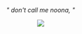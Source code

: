 <p align="center"> 
<i>" don't call me noona, "</i>
<p align="center"> 
<img src="https://github.com/itsONLYS3X/FENTanyl/blob/af001105b6471007d941992d88e530d752ff2036/Untitled522_20250120154029.png">
